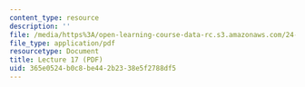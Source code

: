 ```yaml
---
content_type: resource
description: ''
file: /media/https%3A/open-learning-course-data-rc.s3.amazonaws.com/24-917-conlangs-how-to-construct-a-language-fall-2018/365e0524b0c8be442b2338e5f2788df5_MIT24_917f18_lec17_questions.pdf
file_type: application/pdf
resourcetype: Document
title: Lecture 17 (PDF)
uid: 365e0524-b0c8-be44-2b23-38e5f2788df5
---
```

